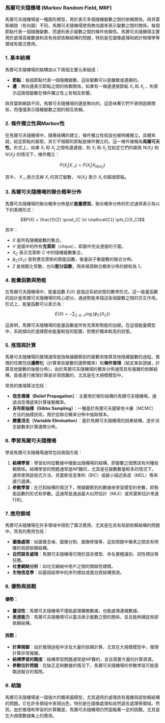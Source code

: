 ### 馬爾可夫隨機場 (Markov Random Field, MRF)

馬爾可夫隨機場是一種圖形模型，用於表示多個隨機變數之間的依賴關係。與貝葉斯網路（有向圖）不同，馬爾可夫隨機場使用無向圖來表示變數之間的關係。每個節點代表一個隨機變數，而邊則表示變數之間的條件依賴性。馬爾可夫隨機場主要用於處理高維數據和具有局部依賴結構的問題，特別是在圖像處理和統計物理學等領域有廣泛應用。

### 1. **基本結構**

馬爾可夫隨機場的結構由以下兩個主要元素組成：
- **節點**：每個節點代表一個隨機變數。這些變數可以是離散或連續的。
- **邊**：無向邊表示節點之間的依賴關係。如果有一條邊連接節點  $X_i$  和  $X_j$ ，則表示這兩個變數在條件獨立性上有相互影響。

與貝葉斯網路不同，馬爾可夫隨機場的邊是無向的，這意味著它們不表明因果關係，而僅僅表示隨機變數之間的相互依賴。

### 2. **條件獨立性與Markov性**

在馬爾可夫隨機場中，隨著結構的建立，條件獨立性假設也被明確確立。具體來說，給定節點的鄰居，其它不相鄰的節點是條件獨立的。這一條件被稱為**馬爾可夫性**。形式上，如果  $X_i$  和  $X_j$  之間有邊連接，則  $X_i$  和  $X_j$  在給定它們的鄰居  $N(X_i)$  和  $N(X_j)$  的情況下，條件獨立：

$$P(X_i | X_{-i}) = P(X_i | X_{N(X_i)})$$

其中， $X_{-i}$  表示去掉  $X_i$  的其它變數， $N(X_i)$  表示  $X_i$  的鄰居節點。

### 3. **馬爾可夫隨機場的聯合概率分佈**

馬爾可夫隨機場的聯合概率分佈基於**能量模型**。聯合概率分佈的形式通常表示為以下的乘積形式：

$$P(X) = \frac{1}{Z} \prod_{C \in \mathcal{C}} \phi_C(X_C)$$

其中：
-  $X$  是所有隨機變數的集合。
-  $\mathcal{C}$  是圖中的所有**克萊斯**（clique），即圖中完全連接的子圖。
-  $X_C$  表示克萊斯  $C$  中的隨機變數集合。
-  $\phi_C(X_C)$  是對應克萊斯的勢能函數，衡量該子集變數的聯合分佈。
-  $Z$  是規範化常數，也叫**配分函數**，用來保證聯合概率分佈的總和為 1。

### 4. **能量函數與勢能**

在馬爾可夫隨機場中，能量函數  $E(X)$  是描述系統狀態的數學形式。這一能量函數的設計是馬爾可夫隨機場的核心部分，通過勢能來描述各個變數之間的交互作用。形式上，能量函數可以表示為：

$$E(X) = - \sum_{C \in \mathcal{C}} \log(\phi_C(X_C))$$

這表明，馬爾可夫隨機場的能量函數是所有克萊斯勢能的加總。在這個能量模型中，系統傾向於選擇那些能量較低的配置，對應於概率較高的狀態。

### 5. **推理與計算**

馬爾可夫隨機場的推理通常是指根據觀察到的變數來推算其他隱藏變數的過程。推理的任務包括**邊際化**（計算某些變數的邊際概率）和**條件推理**（給定某些證據，計算其他變數的後驗分佈）。由於馬爾可夫隨機場的概率分佈通常具有複雜的依賴結構，直接進行推理計算是非常困難的，尤其是在大規模模型中。

常見的推理算法包括：
- **信念傳播（Belief Propagation）**：主要用於樹形結構的馬爾可夫隨機場，通過消息傳遞來計算後驗概率。
- **吉布斯抽樣（Gibbs Sampling）**：一種基於馬爾可夫鏈蒙地卡羅（MCMC）方法的抽樣技術，用於從聯合概率分佈中抽取樣本。
- **變量消去（Variable Elimination）**：基於馬爾可夫隨機場的因果結構，逐步消去變數來計算邊際分佈。

### 6. **學習馬爾可夫隨機場**

學習馬爾可夫隨機場通常包括兩個方面：
1. **結構學習**：學習如何從數據中推斷出隨機場的結構，即變數之間應該有何種依賴關係。結構學習的問題通常是NP難的，尤其是在變數數量較多的情況下。通常使用啟發式方法、貝葉斯信息準則（BIC）或最小描述長度（MDL）等來進行選擇。
2. **參數學習**：在已知結構的情況下，根據觀察到的數據來學習模型的參數，即勢能函數的形式和參數。這通常是通過最大似然估計（MLE）或貝葉斯估計來進行的。

### 7. **應用領域**

馬爾可夫隨機場在許多領域中得到了廣泛應用，尤其是在具有局部依賴結構的問題中。常見的應用包括：
- **圖像處理**：如圖像去噪、圖像分割、圖像修復等，這些問題中像素之間具有明確的局部依賴結構。
- **自然語言處理**：馬爾可夫隨機場可用於語言模型、命名實體識別、詞性標註等任務。
- **社會網絡分析**：如社交網絡中用戶之間的關聯性建模。
- **生物信息學**：如基因組學中的序列標註或蛋白質結構預測。

### 8. **優勢與挑戰**

#### 優勢：
- **靈活性**：馬爾可夫隨機場不僅能處理離散數據，也能處理連續數據。
- **表達能力**：馬爾可夫隨機場可以靈活表示變數之間的關係，並且能夠捕捉局部依賴結構。

#### 挑戰：
- **計算開銷**：由於推理過程中涉及大量的依賴計算，尤其在大規模模型中，推理計算非常複雜。
- **結構學習的難度**：結構學習問題通常是NP難的，並且需要大量的計算資源。
- **參數估計問題**：在缺乏足夠數據的情況下，馬爾可夫隨機場的參數學習可能面臨過擬合的風險。

### 9. **結論**

馬爾可夫隨機場是一個強大的概率圖模型，尤其適用於處理具有複雜局部依賴結構的問題。它在許多領域中表現出色，特別是在圖像處理和自然語言處理等領域。然而，由於推理和學習的計算難度，馬爾可夫隨機場仍然面臨著一定的挑戰，尤其是在大規模數據集上的應用。